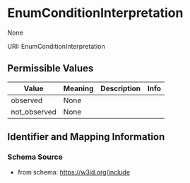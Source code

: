 # EnumConditionInterpretation

None

URI: EnumConditionInterpretation

## Permissible Values

| Value | Meaning | Description | Info |
| --- | --- | --- | --- |
| observed | None |  | |
| not_observed | None |  | |


## Identifier and Mapping Information







### Schema Source


* from schema: https://w3id.org/include




